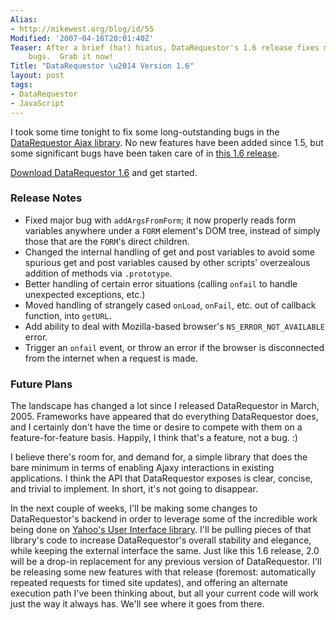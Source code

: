 ```yaml
---
Alias:
- http://mikewest.org/blog/id/55
Modified: '2007-04-16T20:01:40Z'
Teaser: After a brief (ha!) hiatus, DataRequestor's 1.6 release fixes many outstanding
    bugs.  Grab it now!
Title: "DataRequestor \u2014 Version 1.6"
layout: post
tags:
- DataRequestor
- JavaScript
---
```

I took some time tonight to fix some long-outstanding bugs in the [DataRequestor Ajax library][datarequestor].  No new features have been added since 1.5, but some significant bugs have been taken care of in [this 1.6 release][download].

[Download DataRequestor 1.6][download] and get started.

### Release Notes ###

*   Fixed major bug with `addArgsFromForm`; it now properly reads form variables anywhere under a `FORM` element's DOM tree, instead of simply those that are the `FORM`'s direct children.
*   Changed the internal handling of get and post variables to avoid some spurious get and post variables caused by other scripts' overzealous addition of methods via `.prototype`.
*   Better handling of certain error situations (calling `onfail` to handle unexpected exceptions, etc.)
*   Moved handling of strangely cased `onLoad`, `onFail`, etc. out of callback function, into `getURL`.
*   Add ability to deal with Mozilla-based browser's `NS_ERROR_NOT_AVAILABLE` error.
*   Trigger an `onfail` event, or throw an error if the browser is disconnected from the internet when a request is made.

### Future Plans ###

The landscape has changed a lot since I released DataRequestor in March, 2005.  Frameworks have appeared that do everything DataRequestor does, and I certainly don't have the time or desire to compete with them on a feature-for-feature basis.  Happily, I think that's a feature, not a bug.  :)

I believe there's room for, and demand for, a simple library that does the bare minimum in terms of enabling Ajaxy interactions in existing applications.  I think the API that DataRequestor exposes is clear, concise, and trivial to implement.  In short, it's not going to disappear.

In the next couple of weeks, I'll be making some changes to DataRequestor's backend in order to leverage some of the incredible work being done on [Yahoo's User Interface library][yui].  I'll be pulling pieces of that library's code to increase DataRequestor's overall stability and elegance, while keeping the external interface the same.  Just like this 1.6 release, 2.0 will be a drop-in replacement for any previous version of DataRequestor.  I'll be releasing some new features with that release (foremost: automatically repeated requests for timed site updates), and offering an alternate execution path I've been thinking about, but all your current code will work just the way it always has.  We'll see where it goes from there.

[datarequestor]: http://mikewest.org/archive/datarequestor/
[download]: http://mikewest.org/file_download/10
[yui]: http://developer.yahoo.com/yui/